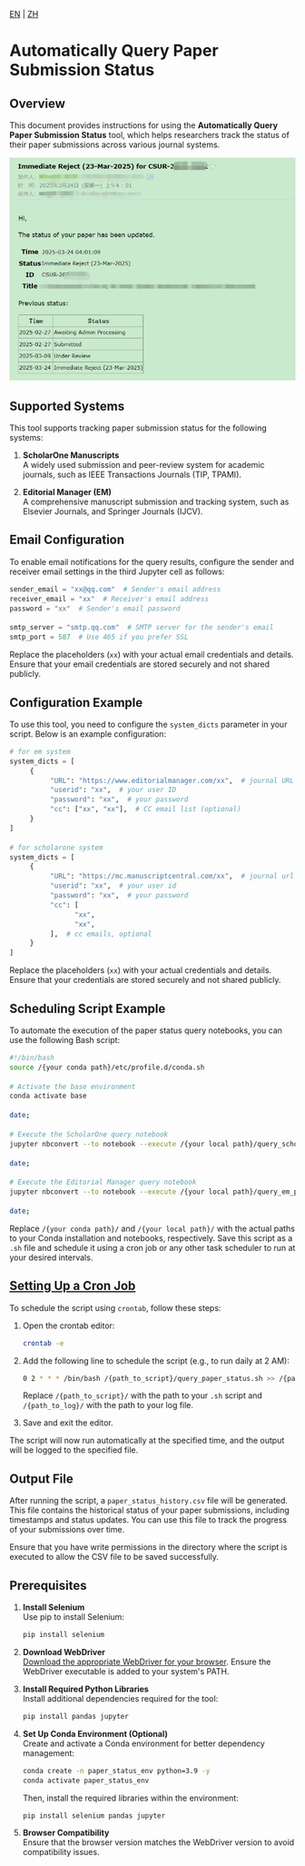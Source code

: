 [EN](README.md) | [ZH](README-zh.md)

# Automatically Query Paper Submission Status 

## Overview

This document provides instructions for using the **Automatically Query Paper Submission Status** tool, which helps researchers track the status of their paper submissions across various journal systems.

![](email.png)

## Supported Systems

This tool supports tracking paper submission status for the following systems:

1. **ScholarOne Manuscripts**  
    A widely used submission and peer-review system for academic journals, such as IEEE Transactions Journals (TIP, TPAMI).

2. **Editorial Manager (EM)**  
    A comprehensive manuscript submission and tracking system, such as Elsevier Journals, and Springer Journals (IJCV).

## Email Configuration

To enable email notifications for the query results, configure the sender and receiver email settings in the third Jupyter cell as follows:

```python
sender_email = "xx@qq.com"  # Sender's email address
receiver_email = "xx"  # Receiver's email address
password = "xx"  # Sender's email password

smtp_server = "smtp.qq.com"  # SMTP server for the sender's email
smtp_port = 587  # Use 465 if you prefer SSL
```

Replace the placeholders (`xx`) with your actual email credentials and details. Ensure that your email credentials are stored securely and not shared publicly.

## Configuration Example

To use this tool, you need to configure the `system_dicts` parameter in your script. Below is an example configuration:

```python
# for em system
system_dicts = [
     {
          "URL": "https://www.editorialmanager.com/xx",  # journal URL
          "userid": "xx",  # your user ID
          "password": "xx",  # your password
          "cc": ["xx", "xx"],  # CC email list (optional)
     }
]

# for scholarone system
system_dicts = [
     {
          "URL": "https://mc.manuscriptcentral.com/xx",  # journal url
          "userid": "xx",  # your user id
          "password": "xx",  # your password
          "cc": [
                "xx",
                "xx",
          ],  # cc emails, optional
     }
]
```

Replace the placeholders (`xx`) with your actual credentials and details. Ensure that your credentials are stored securely and not shared publicly.

## Scheduling Script Example

To automate the execution of the paper status query notebooks, you can use the following Bash script:

```bash
#!/bin/bash
source /{your conda path}/etc/profile.d/conda.sh

# Activate the base environment
conda activate base

date;

# Execute the ScholarOne query notebook
jupyter nbconvert --to notebook --execute /{your local path}/query_scholarone_paper_status.ipynb

date;

# Execute the Editorial Manager query notebook
jupyter nbconvert --to notebook --execute /{your local path}/query_em_paper_status.ipynb

date;
```

Replace `/{your conda path}/` and `/{your local path}/` with the actual paths to your Conda installation and notebooks, respectively. Save this script as a `.sh` file and schedule it using a cron job or any other task scheduler to run at your desired intervals.

## [Setting Up a Cron Job](https://www.runoob.com/w3cnote/linux-crontab-tasks.html)

To schedule the script using `crontab`, follow these steps:

1. Open the crontab editor:
    ```bash
    crontab -e
    ```

2. Add the following line to schedule the script (e.g., to run daily at 2 AM):
    ```bash
    0 2 * * * /bin/bash /{path_to_script}/query_paper_status.sh >> /{path_to_log}/query_status.log 2>&1
    ```

    Replace `/{path_to_script}/` with the path to your `.sh` script and `/{path_to_log}/` with the path to your log file.

3. Save and exit the editor.

The script will now run automatically at the specified time, and the output will be logged to the specified file.

## Output File

After running the script, a `paper_status_history.csv` file will be generated. This file contains the historical status of your paper submissions, including timestamps and status updates. You can use this file to track the progress of your submissions over time.

Ensure that you have write permissions in the directory where the script is executed to allow the CSV file to be saved successfully.

## Prerequisites

1. **Install Selenium**  
    Use pip to install Selenium:
    ```bash
    pip install selenium
    ```

2. **Download WebDriver**  
    [Download the appropriate WebDriver for your browser](https://www.selenium.dev/documentation/webdriver/getting_started/install_drivers/). Ensure the WebDriver executable is added to your system's PATH.

3. **Install Required Python Libraries**  
    Install additional dependencies required for the tool:
    ```bash
    pip install pandas jupyter
    ```

4. **Set Up Conda Environment (Optional)**  
    Create and activate a Conda environment for better dependency management:
    ```bash
    conda create -n paper_status_env python=3.9 -y
    conda activate paper_status_env
    ```
    Then, install the required libraries within the environment:
    ```bash
    pip install selenium pandas jupyter
    ```

5. **Browser Compatibility**  
    Ensure that the browser version matches the WebDriver version to avoid compatibility issues.